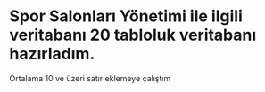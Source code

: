 # Spor Salonları Yönetimi ile ilgili veritabanı 20 tabloluk veritabanı hazırladım.
Ortalama 10 ve üzeri satır eklemeye çalıştım
